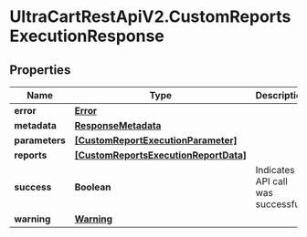 # UltraCartRestApiV2.CustomReportsExecutionResponse

## Properties

Name | Type | Description | Notes
------------ | ------------- | ------------- | -------------
**error** | [**Error**](Error.md) |  | [optional] 
**metadata** | [**ResponseMetadata**](ResponseMetadata.md) |  | [optional] 
**parameters** | [**[CustomReportExecutionParameter]**](CustomReportExecutionParameter.md) |  | [optional] 
**reports** | [**[CustomReportsExecutionReportData]**](CustomReportsExecutionReportData.md) |  | [optional] 
**success** | **Boolean** | Indicates if API call was successful | [optional] 
**warning** | [**Warning**](Warning.md) |  | [optional] 


